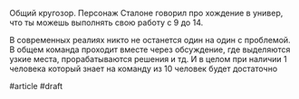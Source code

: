 Общий кругозор. Персонаж Сталоне говорил про хождение в универ, что ты можешь выполнять свою работу с 9 до 14.

В современных реалиях никто не останется один на один с проблемой. В общем команда проходит вместе через обсуждение, где выделяются узкие места, прорабатываются решения и тд. И в целом при наличии 1 человека который знает на команду из 10 человек будет достаточно 

#article #draft